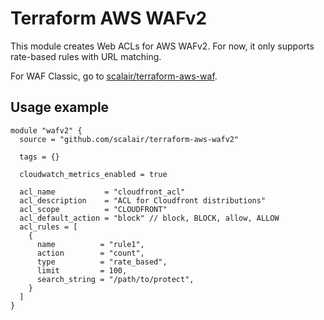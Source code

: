 # Terraform AWS WAFv2

This module creates Web ACLs for AWS WAFv2.
For now, it only supports rate-based rules with URL matching.

For WAF Classic, go to [scalair/terraform-aws-waf](https://github.com/scalair/terraform-aws-waf).

## Usage example

```hcl
module "wafv2" {
  source = "github.com/scalair/terraform-aws-wafv2"

  tags = {}

  cloudwatch_metrics_enabled = true

  acl_name           = "cloudfront_acl"
  acl_description    = "ACL for Cloudfront distributions"
  acl_scope          = "CLOUDFRONT"
  acl_default_action = "block" // block, BLOCK, allow, ALLOW
  acl_rules = [
    {
      name          = "rule1",
      action        = "count",
      type          = "rate_based",
      limit         = 100,
      search_string = "/path/to/protect",
    }
  ]
}
```
